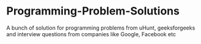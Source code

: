# Programming-Problem-Solutions
A bunch of solution for programming problems from uHunt, geeksforgeeks and interview questions from companies like Google, Facebook etc
